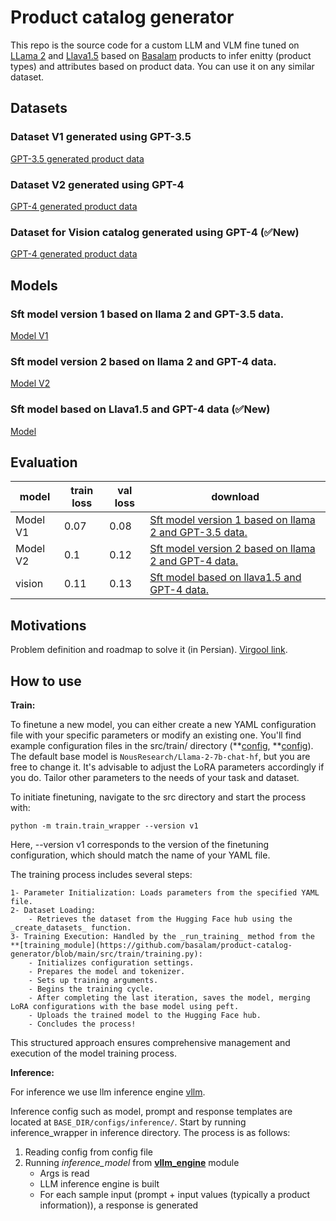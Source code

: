 # Product catalog generator 

This repo is the source code for a custom LLM and VLM fine tuned on [LLama 2](https://huggingface.co/docs/transformers/en/model_doc/llama2) and [Llava1.5](https://huggingface.co/llava-hf/llava-1.5-7b-hf) based on [Basalam](https://basalam.com/) products to infer enitty (product types) and attributes based on product data. You can use it on any similar dataset.


## Datasets

### Dataset V1 generated using GPT-3.5
[GPT-3.5 generated product data](https://huggingface.co/datasets/BaSalam/entity-attribute-dataset-GPT-3.5-generated-v1)
### Dataset V2 generated using GPT-4
[GPT-4 generated product data](https://huggingface.co/datasets/BaSalam/entity-attribute-sft-dataset-GPT-4.0-generated-v1)

### Dataset for Vision catalog generated using GPT-4 (✅New)
[GPT-4 generated product data](https://huggingface.co/datasets/BaSalam/vision-catalogs-llava-format-v3)

## Models

### Sft model version 1 based on llama 2 and GPT-3.5 data.
[Model V1](https://huggingface.co/BaSalam/Llama2-7b-entity-attr-v1)

### Sft model version 2 based on llama 2 and GPT-4 data.
[Model V2](https://huggingface.co/BaSalam/Llama2-7b-entity-attr-v2)

### Sft model based on Llava1.5 and GPT-4 data (✅New)
[Model](https://huggingface.co/BaSalam/Llava-1.5-7b-hf-bslm-product-attributes-v0)

## Evaluation

| model    | train loss | val loss | download                                                                                                                          
|----------|------------|----------|-----------------------------------------------------------------------------------------------------------------------------------|
| Model V1 | 0.07       | 0.08     | [Sft model version 1 based on llama 2 and GPT-3.5 data.](https://huggingface.co/BaSalam/Llama2-7b-entity-attr-v1)                 
| Model V2 | 0.1        | 0.12     | [Sft model version 2 based on llama 2 and GPT-4 data.](https://huggingface.co/BaSalam/Llama2-7b-entity-attr-v2)                   |
| vision   | 0.11       | 0.13     | [Sft model based on llava1.5 and GPT-4 data.](https://huggingface.co/BaSalam/Llava-1.5-7b-hf-bslm-product-attributes-v0)          |

## Motivations

Problem definition and roadmap to solve it (in Persian). [Virgool link](https://experience.basalam.com/%D9%85%D8%B3%D8%A7%D9%84%D9%87-%D8%AA%D8%B4%D8%AE%DB%8C%D8%B5-%D9%85%D8%AD%D8%B5%D9%88%D9%84%D8%A7%D8%AA-%D8%A8%D8%A7%D8%B3%D9%84%D8%A7%D9%85-%DB%8C%DA%A9-%D8%AA%D8%AC%D8%B1%D8%A8%D9%87-%D8%B9%D9%85%D9%84%DB%8C-%D8%A7%D8%B2-%D8%A8%D9%87-%DA%A9%D8%A7%D8%B1%DA%AF%DB%8C%D8%B1%DB%8C-llm%D9%87%D8%A7-m8sr2xt1dhdk).


## How to use


**Train:**

To finetune a new model, you can either create a new YAML configuration file with your specific parameters or modify an existing one. You'll find example configuration files in the src/train/ directory (**[config](https://github.com/basalam/product-catalog-generator/blob/main/src/train/v1.yaml), **[config](https://github.com/basalam/product-catalog-generator/blob/main/src/train/v2.yaml)). The default base model is `NousResearch/Llama-2-7b-chat-hf`, but you are free to change it. It's advisable to adjust the LoRA parameters accordingly if you do. Tailor other parameters to the needs of your task and dataset.

To initiate finetuning, navigate to the src directory and start the process with:

    python -m train.train_wrapper --version v1

Here, --version v1 corresponds to the version of the finetuning configuration, which should match the name of your YAML file.

The training process includes several steps:

    1- Parameter Initialization: Loads parameters from the specified YAML file.
    2- Dataset Loading:
        - Retrieves the dataset from the Hugging Face hub using the _create_datasets_ function.
    3- Training Execution: Handled by the _run_training_ method from the **[training_module](https://github.com/basalam/product-catalog-generator/blob/main/src/train/training.py):
        - Initializes configuration settings.
        - Prepares the model and tokenizer.
        - Sets up training arguments.
        - Begins the training cycle.
        - After completing the last iteration, saves the model, merging LoRA configurations with the base model using peft.
        - Uploads the trained model to the Hugging Face hub.
        - Concludes the process!

This structured approach ensures comprehensive management and execution of the model training process.

**Inference:**

For inference we use llm inference engine [vllm](https://github.com/vllm-project/vllm).

Inference config such as model, prompt and response templates are located at ````BASE_DIR/configs/inference/````.
Start by running inference_wrapper in inference directory. The process is as follows:
1.  Reading config from config file
2.  Running _inference_model_ from **[vllm_engine](https://github.com/basalam/product-catalog-generator/blob/main/inference/vllm_engine.py)** module 
    - Args is read
    - LLM inference engine is built 
    - For each sample input (prompt + input values (typically a product information)), a response is generated
